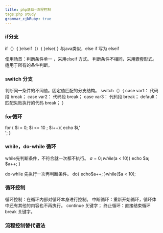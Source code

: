 ```yaml
---
title: php基础—流程控制
tags:php study
grammar_cjkRuby: true
---
```


### if分支
if（）{
}elseif（）{
}else{
}
与java类似，else if  写为 elseif

使用场景：判断条件单一 ，采用elseif 方式。
					判断条件不相同，采用嵌套形式。
					适用于所有的条件判断。

### switch 分支
判断同一条件的不同值。固定值匹配的分支结构。
switch（）{
	case var1：
		代码段
		break；
	case var2：
		代码段
		break；
	case var3：
		代码段
		break；
	default：
		匹配失败执行的代码
		break；
}

### for循环
for ( $i  = 0; $i <= 10 ; $i++){
	echo $i,'<br/>';
}

### while，do-while 循环

while先判断条件，不符合就一次都不执行。
$a = 0;
while($a < 10){
	echo $a;
	$a++;
}

do-while 先执行一次再判断条件。
do{
	echo$a++;
}while($a < 10);



### 循环控制
循环控制：在循环内部对循环本身进行控制。
中断循环：重新开始循环，循环体中还有其他的内容也不再执行。
				continue 关键字；
终止循环：直接结束循环
					break 关键字。
					
					
### 流程控制替代语法
